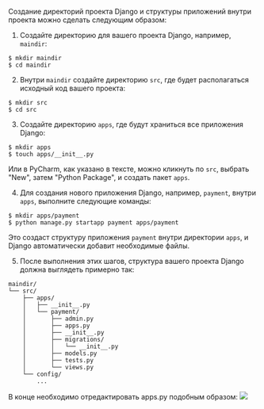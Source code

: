 Создание директорий проекта Django и структуры приложений внутри проекта можно сделать следующим образом:

1. Создайте директорию для вашего проекта Django, например, `maindir`:

```
$ mkdir maindir
$ cd maindir
```

2. Внутри `maindir` создайте директорию `src`, где будет располагаться исходный код вашего проекта:

```
$ mkdir src
$ cd src
```

3. Создайте директорию `apps`, где будут храниться все приложения Django:

```
$ mkdir apps
$ touch apps/__init__.py
```

Или в PyCharm, как указано в тексте, можно кликнуть по `src`, выбрать "New", затем "Python Package", и создать пакет `apps`.

4. Для создания нового приложения Django, например, `payment`, внутри `apps`, выполните следующие команды:

```
$ mkdir apps/payment
$ python manage.py startapp payment apps/payment
```

Это создаст структуру приложения `payment` внутри директории `apps`, и Django автоматически добавит необходимые файлы.

5. После выполнения этих шагов, структура вашего проекта Django должна выглядеть примерно так:

```
maindir/
└── src/
    ├── apps/
    │   ├── __init__.py
    │   └── payment/
    │       ├── admin.py
    │       ├── apps.py
    │       ├── __init__.py
    │       ├── migrations/
    │       │   └── __init__.py
    │       ├── models.py
    │       ├── tests.py
    │       └── views.py
    └── config/
        ...
```

В конце необходимо отредактировать apps.py подобным образом:
![](https://habrastorage.org/r/w1560/getpro/habr/upload_files/157/5d0/b28/1575d0b28968065994656822d8cf47f4.png)